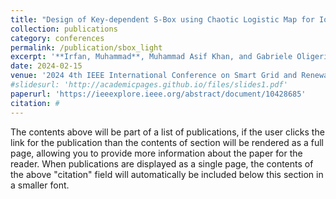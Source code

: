 ```yaml
---
title: "Design of Key-dependent S-Box using Chaotic Logistic Map for IoT-Enabled Smart Grid Devices"
collection: publications
category: conferences
permalink: /publication/sbox_light
excerpt: '**Irfan, Muhammad**, Muhammad Asif Khan, and Gabriele Oligeri. "Design of Key-dependent S-Box using Chaotic Logistic Map for IoT-Enabled Smart Grid Devices." 2024 4th International Conference on Smart Grid and Renewable Energy (SGRE). IEEE, 2024.'
date: 2024-02-15
venue: '2024 4th IEEE International Conference on Smart Grid and Renewable Energy (SGRE)'
#slidesurl: 'http://academicpages.github.io/files/slides1.pdf'
paperurl: 'https://ieeexplore.ieee.org/abstract/document/10428685'
citation: #
---
```


The contents above will be part of a list of publications, if the user clicks the link for the publication than the contents of section will be rendered as a full page, allowing you to provide more information about the paper for the reader. When publications are displayed as a single page, the contents of the above "citation" field will automatically be included below this section in a smaller font.